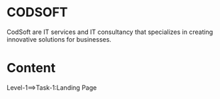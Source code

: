 # CODSOFT
CodSoft are IT services and IT consultancy  that specializes in creating innovative solutions for businesses.

# Content
Level-1==>Task-1:Landing Page
